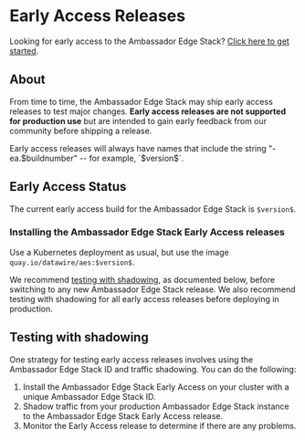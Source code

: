 # Early Access Releases

Looking for early access to the Ambassador Edge Stack? [Click here to get started](../../user-guide/getting-started).

## About

From time to time, the Ambassador Edge Stack may ship early access releases to test major changes. **Early access releases are not supported for production use** but are intended to gain early feedback from our community before shipping a release.

Early access releases will always have names that include the string "-ea.$buildnumber" -- for example, `$version$`.

## Early Access Status

The current early access build for the Ambassador Edge Stack is `$version$`.

### Installing the Ambassador Edge Stack Early Access releases

Use a Kubernetes deployment as usual, but use the image `quay.io/datawire/aes:$version$`.

We recommend [testing with shadowing](../../reference/shadowing), as documented below, before switching to any new Ambassador Edge Stack release. We also recommend testing with shadowing for all early access releases before deploying in production.

## Testing with shadowing

One strategy for testing early access releases involves using the Ambassador Edge Stack ID and traffic shadowing. You can do the following:

1. Install the Ambassador Edge Stack Early Access on your cluster with a unique Ambassador Edge Stack ID.
2. Shadow traffic from your production Ambassador Edge Stack instance to the Ambassador Edge Stack Early Access release.
3. Monitor the Early Access release to determine if there are any problems.
